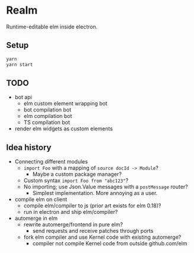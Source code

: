# Realm

Runtime-editable elm inside electron.

## Setup

```bash
yarn
yarn start
```

## TODO

- bot api
  - elm custom element wrapping bot
  - bot compilation bot
  - elm compilation bot
  - TS compilation bot
- render elm widgets as custom elements

## Idea history

- Connecting different modules
  - `import Foo` with a mapping of `source docId -> Module`?
    - Maybe a custom package manager?
  - Custom syntax `import Foo from "abc123"`?
  - No importing; use Json.Value messages with a `postMessage` router?
    - Simplest implementation. More annoying as a user.
- compile elm on client
  - compile elm/compiler to js (prior art exists for elm 0.18)?
  - run in electron and ship elm/compiler?
- automerge in elm
  - rewrite automerge/frontend in pure elm?
    - send requests and receive patches through ports
  - fork elm compiler and use Kernel code with existing automerge?
    - compiler not compile Kernel code from outside github.com/elm
